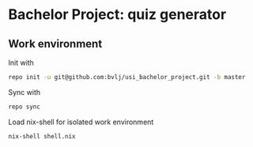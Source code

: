 # Bachelor Project: quiz generator

## Work environment

Init with

```bash
repo init -u git@github.com:bvlj/usi_bachelor_project.git -b master
```

Sync with

```bash
repo sync
```

Load nix-shell for isolated work environment

```bash
nix-shell shell.nix
```